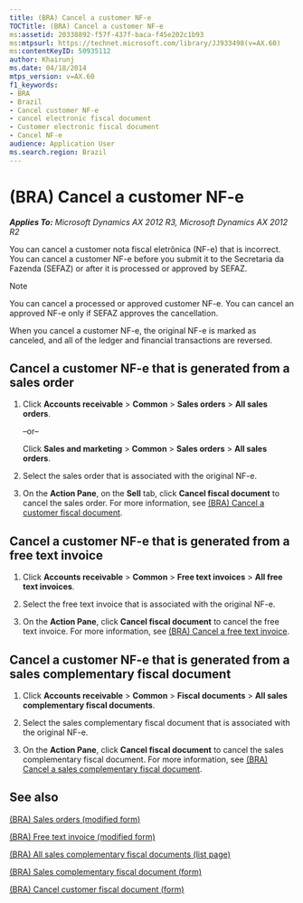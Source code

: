```yaml
---
title: (BRA) Cancel a customer NF-e
TOCTitle: (BRA) Cancel a customer NF-e
ms:assetid: 20338892-f57f-437f-baca-f45e202c1b93
ms:mtpsurl: https://technet.microsoft.com/library/JJ933498(v=AX.60)
ms:contentKeyID: 50935112
author: Khairunj
ms.date: 04/18/2014
mtps_version: v=AX.60
f1_keywords:
- BRA
- Brazil
- Cancel customer NF-e
- cancel electronic fiscal document
- Customer electronic fiscal document
- Cancel NF-e
audience: Application User
ms.search.region: Brazil
---
```


# (BRA) Cancel a customer NF-e 


_**Applies To:** Microsoft Dynamics AX 2012 R3, Microsoft Dynamics AX 2012 R2_

You can cancel a customer nota fiscal eletrônica (NF-e) that is incorrect. You can cancel a customer NF-e before you submit it to the Secretaria da Fazenda (SEFAZ) or after it is processed or approved by SEFAZ.


> [!NOTE]
> <P>You can cancel a processed or approved customer NF-e. You can cancel an approved NF-e only if SEFAZ approves the cancellation.</P>



When you cancel a customer NF-e, the original NF-e is marked as canceled, and all of the ledger and financial transactions are reversed.

## Cancel a customer NF-e that is generated from a sales order

1.  Click **Accounts receivable** \> **Common** \> **Sales orders** \> **All sales orders**.
    
    –or–
    
    Click **Sales and marketing** \> **Common** \> **Sales orders** \> **All sales orders**.

2.  Select the sales order that is associated with the original NF-e.

3.  On the **Action Pane**, on the **Sell** tab, click **Cancel fiscal document** to cancel the sales order. For more information, see [(BRA) Cancel a customer fiscal document](bra-cancel-a-customer-fiscal-document.md).

## Cancel a customer NF-e that is generated from a free text invoice

1.  Click **Accounts receivable** \> **Common** \> **Free text invoices** \> **All free text invoices**.

2.  Select the free text invoice that is associated with the original NF-e.

3.  On the **Action Pane**, click **Cancel fiscal document** to cancel the free text invoice. For more information, see [(BRA) Cancel a free text invoice](bra-cancel-a-free-text-invoice.md).

## Cancel a customer NF-e that is generated from a sales complementary fiscal document

1.  Click **Accounts receivable** \> **Common** \> **Fiscal documents** \> **All sales complementary fiscal documents**.

2.  Select the sales complementary fiscal document that is associated with the original NF-e.

3.  On the **Action Pane**, click **Cancel fiscal document** to cancel the sales complementary fiscal document. For more information, see [(BRA) Cancel a sales complementary fiscal document](bra-cancel-a-sales-complementary-fiscal-document.md).

## See also

[(BRA) Sales orders (modified form)](https://technet.microsoft.com/library/jj911252\(v=ax.60\))

[(BRA) Free text invoice (modified form)](https://technet.microsoft.com/library/jj933514\(v=ax.60\))

[(BRA) All sales complementary fiscal documents (list page)](https://technet.microsoft.com/library/jj710595\(v=ax.60\))

[(BRA) Sales complementary fiscal document (form)](https://technet.microsoft.com/library/jj710523\(v=ax.60\))

[(BRA) Cancel customer fiscal document (form)](https://technet.microsoft.com/library/jj933503\(v=ax.60\))

  


